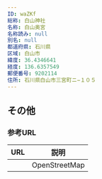 ```yaml
---
ID: waZKf
総称: 白山神社
名称: 白山奥宮
名称読み: null
別名: null
都道府県: 石川県
区域: 白山市
緯度: 36.4346641
経度: 136.6357549
郵便番号: 9202114
住所: 石川県白山市三宮町ニ−１０５
---
```


## その他

### 参考URL

| URL | 説明          |
| --- | ------------- |
|     | OpenStreetMap |
